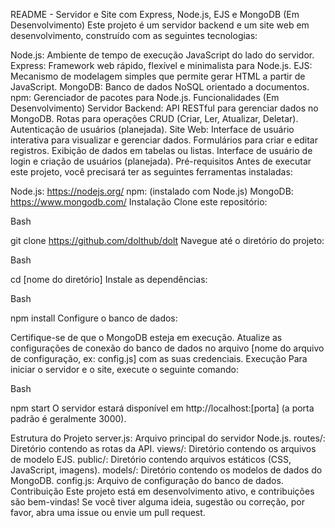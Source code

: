 README - Servidor e Site com Express, Node.js, EJS e MongoDB (Em Desenvolvimento)
Este projeto é um servidor backend e um site web em desenvolvimento, construído com as seguintes tecnologias:

Node.js: Ambiente de tempo de execução JavaScript do lado do servidor.
Express: Framework web rápido, flexível e minimalista para Node.js.
EJS: Mecanismo de modelagem simples que permite gerar HTML a partir de JavaScript.
MongoDB: Banco de dados NoSQL orientado a documentos.
npm: Gerenciador de pacotes para Node.js.
Funcionalidades (Em Desenvolvimento)
Servidor Backend:
API RESTful para gerenciar dados no MongoDB.
Rotas para operações CRUD (Criar, Ler, Atualizar, Deletar).
Autenticação de usuários (planejada).
Site Web:
Interface de usuário interativa para visualizar e gerenciar dados.
Formulários para criar e editar registros.
Exibição de dados em tabelas ou listas.
Interface de usuário de login e criação de usuários (planejada).
Pré-requisitos
Antes de executar este projeto, você precisará ter as seguintes ferramentas instaladas:

Node.js: https://nodejs.org/
npm: (instalado com Node.js)
MongoDB: https://www.mongodb.com/
Instalação
Clone este repositório:

Bash

git clone https://github.com/dolthub/dolt
Navegue até o diretório do projeto:

Bash

cd [nome do diretório]
Instale as dependências:

Bash

npm install
Configure o banco de dados:

Certifique-se de que o MongoDB esteja em execução.
Atualize as configurações de conexão do banco de dados no arquivo [nome do arquivo de configuração, ex: config.js] com as suas credenciais.
Execução
Para iniciar o servidor e o site, execute o seguinte comando:

Bash

npm start
O servidor estará disponível em http://localhost:[porta] (a porta padrão é geralmente 3000).

Estrutura do Projeto
server.js: Arquivo principal do servidor Node.js.
routes/: Diretório contendo as rotas da API.
views/: Diretório contendo os arquivos de modelo EJS.
public/: Diretório contendo arquivos estáticos (CSS, JavaScript, imagens).
models/: Diretório contendo os modelos de dados do MongoDB.
config.js: Arquivo de configuração do banco de dados.
Contribuição
Este projeto está em desenvolvimento ativo, e contribuições são bem-vindas! Se você tiver alguma ideia, sugestão ou correção, por favor, abra uma issue ou envie um pull request.
